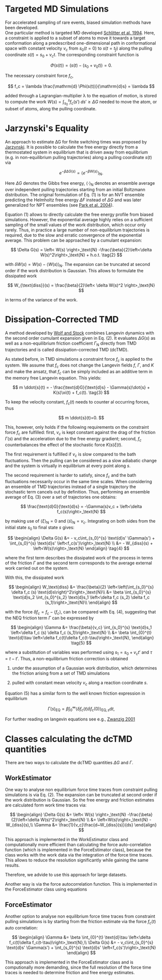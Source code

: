 
# Targeted MD Simulations

For accelerated sampling of rare events, biased simulation methods have been developed.  
One particular method is targeted MD developed [Schlitter et al. 1994](https://www.sciencedirect.com/science/article/abs/pii/0263785594800723). Here, a constraint is applied to a subset of atoms to move it towards a target conformation along a predescribed one-dimensional path in conformational space with constant velocity $v_c$ from $s_0 (t=0)$ to $s (t=t_f)$  along the pulling coordinate $s(t)=s_0+v_{c}t$. The corresponding constraint function is

$$	\Phi(s(t)) = \left( s(t) -(s_0 + v_0 t) \right) = 0. $$

The necessary constraint force $f_c$, 

$$	f_c = \lambda \frac{\mathrm{d} \Phi(s(t))}{\mathrm{d}s} = \lambda $$

added through a Lagrangian-multiplier λ to the equation of motion, is stored to compute the work
$W(s)=\int_{s_0}^{s} f_c(s')\; ds' \geq\Delta G$ needed to move the atom, or subset of atoms, along the pulling
coordinate.


# Jarzynski's Equality

An approach to estimate ∆G for finite switching times was proposed by [Jarzynski](https://iopscience.iop.org/article/10.1088/1742-5468/2004/09/P09005/meta). It is possible
to calculate the free energy directly from a thermostated system in equilibrium that is driven away
from equilibrium (e.g. in non-equilibrium pulling trajectories) along a pulling coordinate $s(t)$ via

$$
\tag{1}
e^{-\beta\Delta G(s)} = \left< e^{-\beta W(s)} \right>_\text{N}. $$

Here $\Delta G$ denotes the Gibbs free energy,
$\left< \cdot  \right>_\text{N}$ denotes an ensemble average over independent pulling trajectories starting from an initial Boltzmann distribution. The original formulation of Eq. (1) is for an NVT ensemble predicting the Helmholtz free energy $\Delta F$ instead of $\Delta G$ and was later generalized for NPT ensembles (see [Park et al. 2004](https://aip.scitation.org/doi/abs/10.1063/1.1651473)). 

Equation (1) allows to directly calculate the free energy profile from biased simulations. However, the exponential average highly relies on a sufficient sampling of the small values of the work distribution, which occur only rarely. Thus, in practice a large number of non-equilibrium trajectories is required, due to the slow and erratic convergence of the exponential average. This problem can be approached by a cumulant expansion:

$$	\Delta G(s) = \left< W(s) \right>_\text{N} -\frac{\beta}{2}\left<\delta W(s)^2\right>_\text{N} + h.o.t. 
\tag{2}
$$

with $\delta W(s) = W(s) -\left< W(s) \right>_\text{N}$. 
The expansion can be truncated at second order if the work distribution is Gaussian. This allows to formulate the dissipated work 

$$	W_{\text{diss}}(s) = \frac{\beta}{2}\left< \delta W(s)^2 \right>_\text{N}
$$

in terms of the variance of the work.


# Dissipation-Corrected TMD

A method developed by [Wolf and Stock](https://pubs.acs.org/doi/10.1021/acs.jctc.8b00835) combines Langevin dynamics with the second order cumulant expansion given in Eq. (2). It evaluates $\Delta G(s)$ as well as a non-equilibrium friction coefficient $\Gamma_\text{N}$ directly from TMD trajectories and is called dissipation-corrected TMD (dcTMD).

As stated before, in TMD simulations a constraint force $f_c$ is applied to the system. We assume that $f_c$ does not change the Langevin fields $f$, $\Gamma$, and $K$ and make the ansatz, that $f_c$ can be simply included as an additive term in the memory free Langevin equation. This yields:

$$	m \ddot{s}(t) = - \frac{\text{d}G}{\text{d}s} - \Gamma(s)\dot{s} + K(s)\xi(t) + f_c(t).
\tag{3}
$$

To keep the velocity constant, $f_c(t)$ needs to counter al occurring forces, thus

$$	m \ddot{s}(t)=0. $$

This, however, only holds if the following requirements on the constraint force $f_c$ are fulfilled: first, $v_c$ is kept constant against the drag of the friction $\Gamma(s)$ and the acceleration due to the free energy gradient; second, $f_c$ counterbalances the effect of the stochastic force $K(s)\xi(t).$

The first requirement is fulfilled if $v_c$ is slow compared to the bath fluctuations. Then the pulling can be considered as a slow adiabatic change and the system is virtually in equilibrium at every point along $s$. 

The second requirement is harder to satisfy, since $f_c$ and the bath fluctuations necessarily occur in the same time scales. When considering an ensemble of TMD trajectories instead of a single trajectory the stochastic term cancels out by definition. Thus, performing an ensemble average of Eq. (3) over a set of trajectories one obtains:

$$
	\frac{\text{d}G}{\text{d}s} = -\Gamma(s)v_c + \left<\delta f_c(s)\right>_\text{N}
$$   

by making use of $\left< \xi \right>_\text{N}=0$ and $\left< \dot{s} \right>_\text{N}=v_c$.
Integrating on both sides from the initial state $s_0$ to final state $s$ gives:

$$
\begin{align}
	\Delta G(s) &= - v_c\int_{s_0}^{s} \text{d}s' \Gamma(s') + \int_{s_0}^{s} \text{d}s' \left<f_c(s')\right>_\text{N} \\
				&=  - W_{diss}(s) + \left<W(s)\right>_\text{N} 
\end{align} 
\tag{4}
$$

where the first term describes the dissipated work of the process in terms of the friction $\Gamma$
and the second term corresponds to the average external work carried out on the system.

With this, the dissipated work

$$
\begin{align}
	W_\text{diss} &= \frac{\beta}{2} \left<\left(\int_{s_0}^{s} \delta f_c (s) \text{d}s\right)^2\right>_\text{N}\\
	&= \beta \int_{s_0}^{s} \text{d}s_2 \int_{s_0}^{s_2} \text{d}s_1 \left<\delta f_c (s_2) \delta f_c (s_1)\right>_\text{N}\\
\end{align}
$$

with the force $\delta f_c = f_c - \left<f_c\right>$, can be 
compared with Eq. (4), suggesting that the NEQ friction term $\Gamma$ can be expressed by

$$
\begin{align}
	\Gamma &= \frac{\beta}{v_c} \int_{s_0}^{s} \text{d}s_1 \left<\delta f_c (s) \delta f_c (s_1)\right>_\text{N} \\
	&= \beta \int_{0}^{t} \text{d}\tau \left<\delta f_c(t)\delta f_c(t-\tau)\right>_\text{N},
\end{align}
\tag{5}
$$

where a substitution of variables was performed using $s_1 = s_0 + v_c t'$ and $\tau = t - t'$. Thus, a non-equilibrium friction correction is obtained 

1. under the assumption of a Gaussian work distribution, which determines the friction arising from a set of TMD simulations

2. pulled with constant mean velocity $v_c$ along a reaction coordinate $s$.

Equation (5) has a similar form to the well known friction expression in equilibrium

$$
	\Gamma(s)_{\text{EQ}} = \beta \int_{0}^{\infty} \left<\delta f_c(t)\delta f_c(0)\right>_{\text{EQ},s} \text{d}t,
$$

For further reading on langevin equations see e.g., [Zwanzig 2001](https://global.oup.com/academic/product/nonequilibrium-statistical-mechanics-9780195140187?q=zwanzig&lang=en&cc=de)

# Classes calculating the dcTMD quantities

There are two ways to calculate the dcTMD quantities $\Delta G$ and $\Gamma$. 

## WorkEstimator

One way to analyse non equilibrium force time traces from constraint pulling simulations is via Eq. (2). The expansion can be truncated at second order if the work distribution is Gaussian.
So the free energy and friction estimates are calculated form work time traces via:

$$
\begin{align}
\Delta G(s) &=  \left< W(s) \right>_\text{N} -\frac{\beta}{2}\left<\delta W(s)^2\right>_\text{N} \\
			&=  \left<W(s)\right>_\text{N} - W_{diss}(s),\\
\Gamma &= \frac{1}{v_c}\frac{d~W_{diss}(s)}{ds}
\end{align}
$$

This approach is implemented in the WorkEstimator class and computationally more efficient than calculating the force auto-correlation function (which is implemented in the ForceEstimator class), because the class works with the work data via the integration of the force time traces. This allows to reduce the resolution significantly while gaining the same results.

Therefore, we advide to use this approach for large datasets. 

Another way is via the force autocorrelation function. This is implemented in the ForceEstimator class using equations 

## ForceEstimator 

Another option to analyse non equilibrium force time traces from constraint pulling simulations is by starting from the friction estimate via the force $f_c(t)$ auto correlation:

$$
\begin{align}
\Gamma &= \beta \int_{0}^{t} \text{d}\tau \left<\delta f_c(t)\delta f_c(t-\tau)\right>_\text{N},\\
\Delta G(s) &= - v_c\int_{s_0}^{s} \text{d}s' \Gamma(s') + \int_{s_0}^{s} \text{d}s' \left<f_c(s')\right>_\text{N}
\end{align}
$$

This approach is implemented in the ForceEstimator class and is computionally more demanding, since the full resolution of the force time traces is needed to determine friction and free energy estimates.

